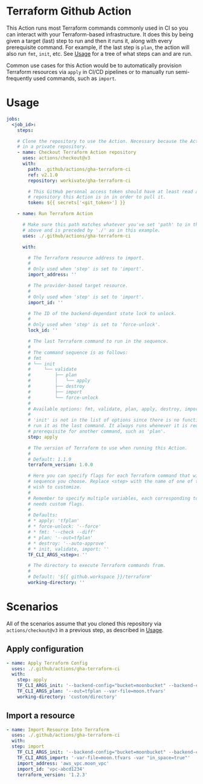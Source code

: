 # Terraform Github Action

This Action runs most Terraform commands commonly used in CI so you can interact
with your Terraform-based infrastructure. It does this by being given a target
(last) step to run and then it runs it, along with every prerequisite command.
For example, if the last step is `plan`, the action will also run `fmt`, `init`,
etc. See [Usage](#usage) for a tree of what steps can and are run.

Common use cases for this Action would be to automatically provision Terraform
resources via `apply` in CI/CD pipelines or to manually run semi-frequently used
commands, such as `import`.

# Usage

```yml
jobs:
  <job_id>:
    steps:

    # Clone the repository to use the Action. Necessary because the Actions' code is
    # in a private repository.
    - name: Checkout Terraform Action repository
      uses: actions/checkout@v3
      with:
        path: .github/actions/gha-terraform-ci
        ref: v2.1.0
        repository: workivate/gha-terraform-ci

        # This GitHub personal access token should have at least read access to the
        # repository this Action is in in order to pull it.
        token: ${{ secrets['<git_token>'] }}

    - name: Run Terraform Action

      # Make sure this path matches whatever you've set 'path' to in the checkout step
      # above and is preceded by './' as in this example.
      uses: ./.github/actions/gha-terraform-ci

      with:

        # The Terraform resource address to import.
        #
        # Only used when 'step' is set to 'import'.
        import_address: ''

        # The provider-based target resource.
        #
        # Only used when 'step' is set to 'import'.
        import_id: ''

        # The ID of the backend-dependant state lock to unlock.
        #
        # Only used when 'step' is set to 'force-unlock'.
        lock_id: ''

        # The last Terraform command to run in the sequence.
        #
        # The command sequence is as follows:
        # fmt
        # └── init
        #     └── validate
        #         ├── plan
        #         │   └── apply
        #         ├── destroy
        #         ├── import
        #         └── force-unlock
        #
        # Available options: fmt, validate, plan, apply, destroy, import, force-unlock
        #
        # 'init' is not in the list of options since there is no functional purpose to
        # run it as the last command. It always runs whenever it is required as a
        # prerequisite for another command, such as 'plan'.
        step: apply

        # The version of Terraform to use when running this Action.
        #
        # Default: 1.1.9
        terraform_version: 1.0.0

        # Here you can specify flags for each Terraform command that will run in the
        # sequence you choose. Replace <step> with the name of one of the steps that you
        # wish to customize.
        #
        # Remember to specify multiple variables, each corresponding to a step that
        # needs custom flags.
        #
        # Defaults:
        # * apply: 'tfplan'
        # * force-unlock: '--force'
        # * fmt: '--check --diff'
        # * plan: '--out=tfplan'
        # * destroy: '--auto-approve'
        # * init, validate, import: ''
        TF_CLI_ARGS_<step>: ''

        # The directory to execute Terraform commands from.
        #
        # Default: '${{ github.workspace }}/terraform'
        working-directory: ''
```

# Scenarios

All of the scenarios assume that you cloned this repository via
`actions/checkout@v3` in a previous step, as described in [Usage](#usage).

## Apply configuration

```yml
- name: Apply Terraform Config
  uses: ./.github/actions/gha-terraform-ci
  with:
    step: apply
    TF_CLI_ARGS_init: '--backend-config="bucket=moonbucket" --backend-config="key=moon/terraform.tfstate" --backend-config="region=moon"'
    TF_CLI_ARGS_plan: '--out=tfplan --var-file=moon.tfvars'
    working-directory: 'custom/directory'
```

## Import a resource

```yml
- name: Import Resource Into Terraform
  uses: ./.github/actions/gha-terraform-ci
  with:
  step: import
    TF_CLI_ARGS_init: '--backend-config="bucket=moonbucket" --backend-config="key=moon/terraform.tfstate" --backend-config="region=moon"'
    TF_CLI_ARGS_import: '-var-file=moon.tfvars -var "in_space=true"'
    import_address: 'aws_vpc.moon_vpc'
    import_id: 'vpc-abcd1234'
    terraform_version: '1.2.3'
```
